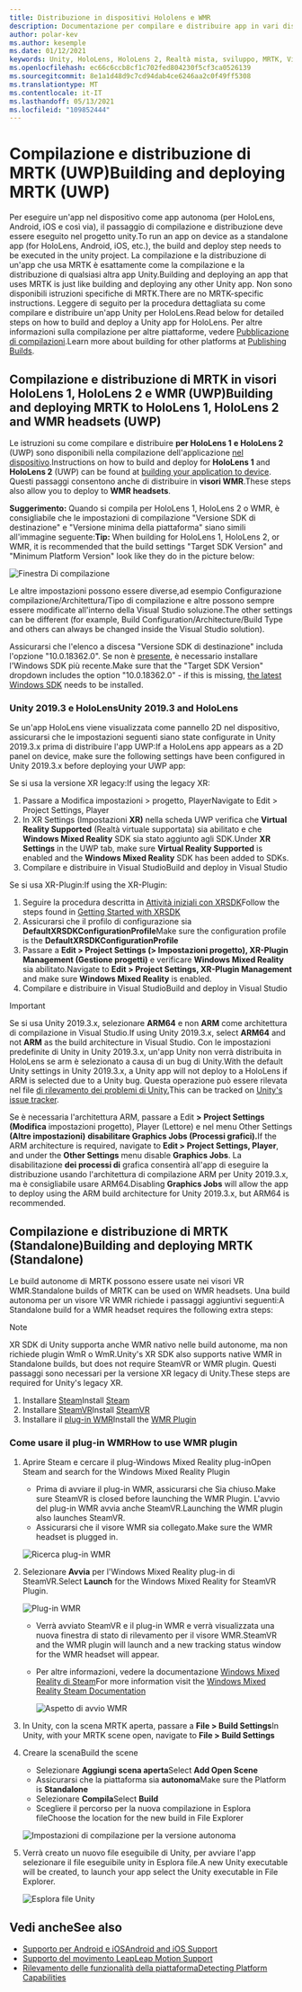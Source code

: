 ```yaml
---
title: Distribuzione in dispositivi Hololens e WMR
description: Documentazione per compilare e distribuire app in vari dispositivi.
author: polar-kev
ms.author: kesemple
ms.date: 01/12/2021
keywords: Unity, HoloLens, HoloLens 2, Realtà mista, sviluppo, MRTK, Visual Studio
ms.openlocfilehash: ec66c6ccb8cf1c702fed804230f5cf3ca0526139
ms.sourcegitcommit: 8e1a1d48d9c7cd94dab4ce6246aa2c0f49ff5308
ms.translationtype: MT
ms.contentlocale: it-IT
ms.lasthandoff: 05/13/2021
ms.locfileid: "109852444"
---
```

# <a name="building-and-deploying-mrtk-uwp"></a><span data-ttu-id="570e9-104">Compilazione e distribuzione di MRTK (UWP)</span><span class="sxs-lookup"><span data-stu-id="570e9-104">Building and deploying MRTK (UWP)</span></span>

<span data-ttu-id="570e9-105">Per eseguire un'app nel dispositivo come app autonoma (per HoloLens, Android, iOS e così via), il passaggio di compilazione e distribuzione deve essere eseguito nel progetto unity.</span><span class="sxs-lookup"><span data-stu-id="570e9-105">To run an app on device as a standalone app (for HoloLens, Android, iOS, etc.), the build and deploy step needs to be executed in the unity project.</span></span> <span data-ttu-id="570e9-106">La compilazione e la distribuzione di un'app che usa MRTK è esattamente come la compilazione e la distribuzione di qualsiasi altra app Unity.</span><span class="sxs-lookup"><span data-stu-id="570e9-106">Building and deploying an app that uses MRTK is just like building and deploying any other Unity app.</span></span> <span data-ttu-id="570e9-107">Non sono disponibili istruzioni specifiche di MRTK.</span><span class="sxs-lookup"><span data-stu-id="570e9-107">There are no MRTK-specific instructions.</span></span> <span data-ttu-id="570e9-108">Leggere di seguito per la procedura dettagliata su come compilare e distribuire un'app Unity per HoloLens.</span><span class="sxs-lookup"><span data-stu-id="570e9-108">Read below for detailed steps on how to build and deploy a Unity app for HoloLens.</span></span> <span data-ttu-id="570e9-109">Per altre informazioni sulla compilazione per altre piattaforme, vedere [Pubblicazione di compilazioni](https://docs.unity3d.com/Manual/PublishingBuilds.html).</span><span class="sxs-lookup"><span data-stu-id="570e9-109">Learn more about building for other platforms at [Publishing Builds](https://docs.unity3d.com/Manual/PublishingBuilds.html).</span></span>

## <a name="building-and-deploying-mrtk-to-hololens-1-hololens-2-and-wmr-headsets-uwp"></a><span data-ttu-id="570e9-110">Compilazione e distribuzione di MRTK in visori HoloLens 1, HoloLens 2 e WMR (UWP)</span><span class="sxs-lookup"><span data-stu-id="570e9-110">Building and deploying MRTK to HoloLens 1, HoloLens 2 and WMR headsets (UWP)</span></span>

<span data-ttu-id="570e9-111">Le istruzioni su come compilare e distribuire **per HoloLens 1** **e HoloLens 2** (UWP) sono disponibili nella compilazione dell'applicazione [nel dispositivo](/windows/mixed-reality/mrlearning-base-ch1#build-your-application-to-your-device).</span><span class="sxs-lookup"><span data-stu-id="570e9-111">Instructions on how to build and deploy for **HoloLens 1** and **HoloLens 2** (UWP) can be found at [building your application to device](/windows/mixed-reality/mrlearning-base-ch1#build-your-application-to-your-device).</span></span> <span data-ttu-id="570e9-112">Questi passaggi consentono anche di distribuire in **visori WMR**.</span><span class="sxs-lookup"><span data-stu-id="570e9-112">These steps also allow you to deploy to **WMR headsets**.</span></span>

<span data-ttu-id="570e9-113">**Suggerimento:** Quando si compila per HoloLens 1, HoloLens 2 o WMR, è consigliabile che le impostazioni di compilazione "Versione SDK di destinazione" e "Versione minima della piattaforma" siano simili all'immagine seguente:</span><span class="sxs-lookup"><span data-stu-id="570e9-113">**Tip:** When building for HoloLens 1, HoloLens 2, or WMR, it is recommended that the build settings "Target SDK Version" and "Minimum Platform Version" look like they do in the picture below:</span></span>

![Finestra Di compilazione](../features/images/getting-started/BuildWindow.png)

<span data-ttu-id="570e9-115">Le altre impostazioni possono essere diverse,ad esempio Configurazione compilazione/Architettura/Tipo di compilazione e altre possono sempre essere modificate all'interno della Visual Studio soluzione.</span><span class="sxs-lookup"><span data-stu-id="570e9-115">The other settings can be different (for example, Build Configuration/Architecture/Build Type and others can always be changed inside the Visual Studio solution).</span></span>

<span data-ttu-id="570e9-116">Assicurarsi che l'elenco a discesa "Versione SDK di destinazione" includa l'opzione "10.0.18362.0". Se non è [presente,](https://developer.microsoft.com/windows/downloads/windows-10-sdk) è necessario installare l'Windows SDK più recente.</span><span class="sxs-lookup"><span data-stu-id="570e9-116">Make sure that the "Target SDK Version" dropdown includes the option "10.0.18362.0" - if this is missing, [the latest Windows SDK](https://developer.microsoft.com/windows/downloads/windows-10-sdk) needs to be installed.</span></span>

### <a name="unity-20193-and-hololens"></a><span data-ttu-id="570e9-117">Unity 2019.3 e HoloLens</span><span class="sxs-lookup"><span data-stu-id="570e9-117">Unity 2019.3 and HoloLens</span></span>

<span data-ttu-id="570e9-118">Se un'app HoloLens viene visualizzata come pannello 2D nel dispositivo, assicurarsi che le impostazioni seguenti siano state configurate in Unity 2019.3.x prima di distribuire l'app UWP:</span><span class="sxs-lookup"><span data-stu-id="570e9-118">If a HoloLens app appears as a 2D panel on device, make sure the following settings have been configured in Unity 2019.3.x before deploying your UWP app:</span></span>

<span data-ttu-id="570e9-119">Se si usa la versione XR legacy:</span><span class="sxs-lookup"><span data-stu-id="570e9-119">If using the legacy XR:</span></span>

1. <span data-ttu-id="570e9-120">Passare a Modifica impostazioni > progetto, Player</span><span class="sxs-lookup"><span data-stu-id="570e9-120">Navigate to Edit > Project Settings, Player</span></span>
1. <span data-ttu-id="570e9-121">In XR Settings (Impostazioni **XR)** nella scheda UWP verifica che **Virtual Reality Supported** (Realtà virtuale supportata) sia abilitato e che **Windows Mixed Reality** SDK sia stato aggiunto agli SDK.</span><span class="sxs-lookup"><span data-stu-id="570e9-121">Under **XR Settings** in the UWP tab, make sure **Virtual Reality Supported** is enabled and the **Windows Mixed Reality** SDK has been added to SDKs.</span></span>
1. <span data-ttu-id="570e9-122">Compilare e distribuire in Visual Studio</span><span class="sxs-lookup"><span data-stu-id="570e9-122">Build and deploy in Visual Studio</span></span>

<span data-ttu-id="570e9-123">Se si usa XR-Plugin:</span><span class="sxs-lookup"><span data-stu-id="570e9-123">If using the XR-Plugin:</span></span>

1. <span data-ttu-id="570e9-124">Seguire la procedura descritta in [Attività iniziali con XRSDK](../configuration/getting-started-with-mrtk-and-xrsdk.md)</span><span class="sxs-lookup"><span data-stu-id="570e9-124">Follow the steps found in [Getting Started with XRSDK](../configuration/getting-started-with-mrtk-and-xrsdk.md)</span></span>
1. <span data-ttu-id="570e9-125">Assicurarsi che il profilo di configurazione sia **DefaultXRSDKConfigurationProfile**</span><span class="sxs-lookup"><span data-stu-id="570e9-125">Make sure the configuration profile is the **DefaultXRSDKConfigurationProfile**</span></span>
1. <span data-ttu-id="570e9-126">Passare a **Edit > Project Settings (> Impostazioni progetto), XR-Plugin Management (Gestione progetti)** e verificare **Windows Mixed Reality** sia abilitato.</span><span class="sxs-lookup"><span data-stu-id="570e9-126">Navigate to **Edit > Project Settings, XR-Plugin Management** and make sure **Windows Mixed Reality** is enabled.</span></span>
1. <span data-ttu-id="570e9-127">Compilare e distribuire in Visual Studio</span><span class="sxs-lookup"><span data-stu-id="570e9-127">Build and deploy in Visual Studio</span></span>

>[!IMPORTANT]
> <span data-ttu-id="570e9-128">Se si usa Unity 2019.3.x, selezionare **ARM64** e non **ARM** come architettura di compilazione in Visual Studio.</span><span class="sxs-lookup"><span data-stu-id="570e9-128">If using Unity 2019.3.x, select **ARM64** and not **ARM** as the build architecture in Visual Studio.</span></span> <span data-ttu-id="570e9-129">Con le impostazioni predefinite di Unity in Unity 2019.3.x, un'app Unity non verrà distribuita in HoloLens se arm è selezionato a causa di un bug di Unity.</span><span class="sxs-lookup"><span data-stu-id="570e9-129">With the default Unity settings in Unity 2019.3.x, a Unity app will not deploy to a HoloLens if ARM is selected due to a Unity bug.</span></span> <span data-ttu-id="570e9-130">Questa operazione può essere rilevata nel file [di rilevamento dei problemi di Unity.](https://issuetracker.unity3d.com/issues/enabling-graphics-jobs-in-2019-dot-3-x-results-in-a-crash-or-nothing-rendering-on-hololens-2)</span><span class="sxs-lookup"><span data-stu-id="570e9-130">This can be tracked on [Unity's issue tracker](https://issuetracker.unity3d.com/issues/enabling-graphics-jobs-in-2019-dot-3-x-results-in-a-crash-or-nothing-rendering-on-hololens-2).</span></span>
>
> <span data-ttu-id="570e9-131">Se è necessaria l'architettura ARM, passare a Edit **> Project Settings (Modifica** impostazioni progetto), Player (Lettore) e nel menu Other Settings **(Altre impostazioni)** **disabilitare Graphics Jobs (Processi grafici).**</span><span class="sxs-lookup"><span data-stu-id="570e9-131">If the ARM architecture is required, navigate to **Edit > Project Settings, Player**, and under the **Other Settings** menu disable **Graphics Jobs**.</span></span> <span data-ttu-id="570e9-132">La disabilitazione **dei processi di** grafica consentirà all'app di eseguire la distribuzione usando l'architettura di compilazione ARM per Unity 2019.3.x, ma è consigliabile usare ARM64.</span><span class="sxs-lookup"><span data-stu-id="570e9-132">Disabling **Graphics Jobs** will allow the app to deploy using the ARM build architecture for Unity 2019.3.x, but ARM64 is recommended.</span></span>

## <a name="building-and-deploying-mrtk-standalone"></a><span data-ttu-id="570e9-133">Compilazione e distribuzione di MRTK (Standalone)</span><span class="sxs-lookup"><span data-stu-id="570e9-133">Building and deploying MRTK (Standalone)</span></span>

<span data-ttu-id="570e9-134">Le build autonome di MRTK possono essere usate nei visori VR WMR.</span><span class="sxs-lookup"><span data-stu-id="570e9-134">Standalone builds of MRTK can be used on WMR headsets.</span></span> <span data-ttu-id="570e9-135">Una build autonoma per un visore VR WMR richiede i passaggi aggiuntivi seguenti:</span><span class="sxs-lookup"><span data-stu-id="570e9-135">A Standalone build for a WMR headset requires the following extra steps:</span></span>

> [!NOTE]
> <span data-ttu-id="570e9-136">XR SDK di Unity supporta anche WMR nativo nelle build autonome, ma non richiede plugin WmR o WmR.</span><span class="sxs-lookup"><span data-stu-id="570e9-136">Unity's XR SDK also supports native WMR in Standalone builds, but does not require SteamVR or WMR plugin.</span></span> <span data-ttu-id="570e9-137">Questi passaggi sono necessari per la versione XR legacy di Unity.</span><span class="sxs-lookup"><span data-stu-id="570e9-137">These steps are required for Unity's legacy XR.</span></span>

1. <span data-ttu-id="570e9-138">Installare [Steam](https://store.steampowered.com/about/)</span><span class="sxs-lookup"><span data-stu-id="570e9-138">Install [Steam](https://store.steampowered.com/about/)</span></span>
1. <span data-ttu-id="570e9-139">Installare [SteamVR](https://store.steampowered.com/app/250820/SteamVR/)</span><span class="sxs-lookup"><span data-stu-id="570e9-139">Install [SteamVR](https://store.steampowered.com/app/250820/SteamVR/)</span></span>
1. <span data-ttu-id="570e9-140">Installare il [plug-in WMR](https://store.steampowered.com/app/719950/Windows_Mixed_Reality_for_SteamVR/)</span><span class="sxs-lookup"><span data-stu-id="570e9-140">Install the [WMR Plugin](https://store.steampowered.com/app/719950/Windows_Mixed_Reality_for_SteamVR/)</span></span>

### <a name="how-to-use-wmr-plugin"></a><span data-ttu-id="570e9-141">Come usare il plug-in WMR</span><span class="sxs-lookup"><span data-stu-id="570e9-141">How to use WMR plugin</span></span>

1. <span data-ttu-id="570e9-142">Aprire Steam e cercare il plug-Windows Mixed Reality plug-in</span><span class="sxs-lookup"><span data-stu-id="570e9-142">Open Steam and search for the Windows Mixed Reality Plugin</span></span>
    - <span data-ttu-id="570e9-143">Prima di avviare il plug-in WMR, assicurarsi che Sia chiuso.</span><span class="sxs-lookup"><span data-stu-id="570e9-143">Make sure SteamVR is closed before launching the WMR Plugin.</span></span> <span data-ttu-id="570e9-144">L'avvio del plug-in WMR avvia anche SteamVR.</span><span class="sxs-lookup"><span data-stu-id="570e9-144">Launching the WMR plugin also launches SteamVR.</span></span>
    - <span data-ttu-id="570e9-145">Assicurarsi che il visore WMR sia collegato.</span><span class="sxs-lookup"><span data-stu-id="570e9-145">Make sure the WMR headset is plugged in.</span></span>

    ![Ricerca plug-in WMR](../features/images/build-deploy/WMR/SteamSearchWMRPlugin.png)

1. <span data-ttu-id="570e9-147">Selezionare **Avvia** per l'Windows Mixed Reality plug-in di SteamVR.</span><span class="sxs-lookup"><span data-stu-id="570e9-147">Select **Launch** for the Windows Mixed Reality for SteamVR Plugin.</span></span>

    ![Plug-in WMR](../features/images/build-deploy/WMR/WMRPlugin.png)

    - <span data-ttu-id="570e9-149">Verrà avviato SteamVR e il plug-in WMR e verrà visualizzata una nuova finestra di stato di rilevamento per il visore WMR.</span><span class="sxs-lookup"><span data-stu-id="570e9-149">SteamVR and the WMR plugin will launch and a new tracking status window for the WMR headset will appear.</span></span>
    - <span data-ttu-id="570e9-150">Per altre informazioni, vedere la documentazione [Windows Mixed Reality di Steam](https://support.microsoft.com/help/4053622/windows-10-play-steamvr-games-in-windows-mixed-reality)</span><span class="sxs-lookup"><span data-stu-id="570e9-150">For more information visit the [Windows Mixed Reality Steam Documentation](https://support.microsoft.com/help/4053622/windows-10-play-steamvr-games-in-windows-mixed-reality)</span></span>

        ![Aspetto di avvio WMR](../features/images/build-deploy/WMR/WMRPluginActive.png)

1. <span data-ttu-id="570e9-152">In Unity, con la scena MRTK aperta, passare a **File > Build Settings**</span><span class="sxs-lookup"><span data-stu-id="570e9-152">In Unity, with your MRTK scene open, navigate to **File > Build Settings**</span></span>

1. <span data-ttu-id="570e9-153">Creare la scena</span><span class="sxs-lookup"><span data-stu-id="570e9-153">Build the scene</span></span>
    - <span data-ttu-id="570e9-154">Selezionare **Aggiungi scena aperta**</span><span class="sxs-lookup"><span data-stu-id="570e9-154">Select **Add Open Scene**</span></span>
    - <span data-ttu-id="570e9-155">Assicurarsi che la piattaforma sia **autonoma**</span><span class="sxs-lookup"><span data-stu-id="570e9-155">Make sure the Platform is **Standalone**</span></span>
    - <span data-ttu-id="570e9-156">Selezionare **Compila**</span><span class="sxs-lookup"><span data-stu-id="570e9-156">Select **Build**</span></span>
    - <span data-ttu-id="570e9-157">Scegliere il percorso per la nuova compilazione in Esplora file</span><span class="sxs-lookup"><span data-stu-id="570e9-157">Choose the location for the new build in File Explorer</span></span>

    ![Impostazioni di compilazione per la versione autonoma](../features/images/build-deploy/WMR/BuildSettingsStandaloneUnity.png)

1. <span data-ttu-id="570e9-159">Verrà creato un nuovo file eseguibile di Unity, per avviare l'app selezionare il file eseguibile unity in Esplora file.</span><span class="sxs-lookup"><span data-stu-id="570e9-159">A new Unity executable will be created, to launch your app select the Unity executable in File Explorer.</span></span>

    ![Esplora file Unity](../features/images/build-deploy/WMR/FileExplorerUnityExe.png)

## <a name="see-also"></a><span data-ttu-id="570e9-161">Vedi anche</span><span class="sxs-lookup"><span data-stu-id="570e9-161">See also</span></span>

- [<span data-ttu-id="570e9-162">Supporto per Android e iOS</span><span class="sxs-lookup"><span data-stu-id="570e9-162">Android and iOS Support</span></span>](using-ar-foundation.md)
- [<span data-ttu-id="570e9-163">Supporto del movimento Leap</span><span class="sxs-lookup"><span data-stu-id="570e9-163">Leap Motion Support</span></span>](leap-motion-mrtk.md)
- [<span data-ttu-id="570e9-164">Rilevamento delle funzionalità della piattaforma</span><span class="sxs-lookup"><span data-stu-id="570e9-164">Detecting Platform Capabilities</span></span>](detecting-platform-capabilities.md)